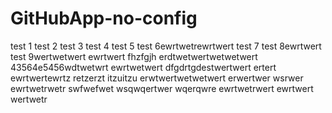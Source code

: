 # GitHubApp-no-config

test 1
test 2
test 3
test 4
test 5
test 6ewrtwetrewrtwert
test 7
test 8ewrtwert
test 9wertwetwert
ewrtwert
fhzfgjh
erdtwetwertwetwetwert
43564e5456wdtwetwrt
ewrtwetwert
dfgdrtgdestwertwert
ertert
ewrtwertewrtz
retzerzt
itzuitzu
erwtwertwetwetwert
erwertwer
wsrwer
ewrtwetrwetr
swfwefwet
wsqwqertwer
wqerqwre
ewrtwetrwert
ewrtwert
wertwetr
